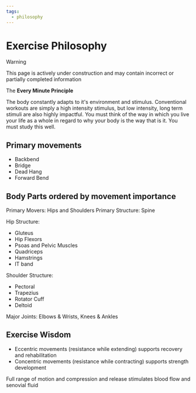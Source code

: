 ```yaml
---
tags:
  - philosophy
---
```


# Exercise Philosophy
> [!warning]
> This page is actively under construction and may contain incorrect or partially completed information

The **Every Minute Principle**

The body constantly adapts to it's environment and stimulus.  Conventional workouts are simply a high intensity stimulus, but low intensity, long term stimuli are also highly impactful.  You must think of the way in which you live your life as a whole in regard to why your body is the way that is it.  You must study this well.

## Primary movements
- Backbend
- Bridge
- Dead Hang
- Forward Bend

## Body Parts ordered by movement importance

Primary Movers: Hips and Shoulders
Primary Structure: Spine

Hip Structure:
- Gluteus
- Hip Flexors
- Psoas and Pelvic Muscles
- Quadriceps
- Hamstrings
- IT band

Shoulder Structure:
- Pectoral
- Trapezius
- Rotator Cuff
- Deltoid

Major Joints: Elbows & Wrists, Knees & Ankles

## Exercise Wisdom
- Eccentric movements (resistance while extending) supports recovery and rehabilitation
- Concentric movements (resistance while contracting) supports strength development

Full range of motion and compression and release stimulates blood flow and senovial fluid

